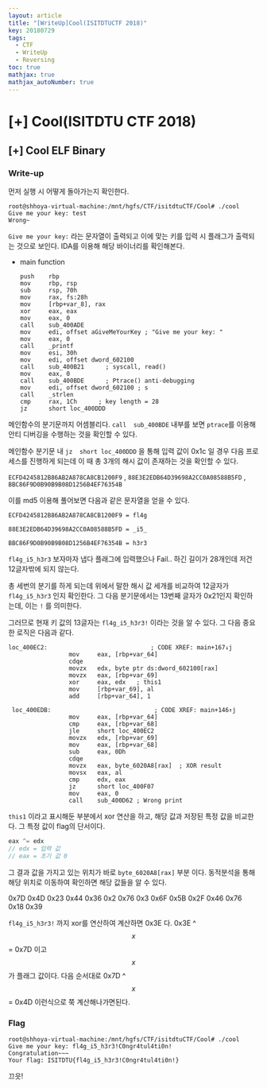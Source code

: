 ```yaml
---
layout: article
title: "[WriteUp]Cool(ISITDTUCTF 2018)"
key: 20180729
tags:
  - CTF
  - WriteUp
  - Reversing
toc: true
mathjax: true
mathjax_autoNumber: true
---
```


# [+] Cool(ISITDTU CTF 2018)

<!--more-->

## [+] Cool ELF Binary

### Write-up

먼저 실행 시  어떻게 돌아가는지 확인한다.

```
root@shhoya-virtual-machine:/mnt/hgfs/CTF/isitdtuCTF/Cool# ./cool
Give me your key: test
Wrong~
```

`Give me your key:` 라는 문자열이 출력되고 이에 맞는 키를 입력 시 플래그가 출력되는 것으로 보인다.
IDA를 이용해 해당 바이너리를 확인해본다.

- main function

  ```assembly
  push    rbp
  mov     rbp, rsp
  sub     rsp, 70h
  mov     rax, fs:28h
  mov     [rbp+var_8], rax
  xor     eax, eax
  mov     eax, 0
  call    sub_400ADE
  mov     edi, offset aGiveMeYourKey ; "Give me your key: "
  mov     eax, 0
  call    _printf
  mov     esi, 30h
  mov     edi, offset dword_602100
  call    sub_400B21      ; syscall, read()
  mov     eax, 0
  call    sub_400BDE      ; Ptrace() anti-debugging
  mov     edi, offset dword_602100 ; s
  call    _strlen
  cmp     rax, 1Ch		; key length = 28
  jz      short loc_400DDD
  ```

메인함수의 분기문까지 어셈블리다. `call  sub_400BDE` 내부를 보면 `ptrace`를 이용해 안티 디버깅을 수행하는 것을 확인할 수 있다.

메인함수 분기문 내 `jz	short loc_400DDD` 을 통해 입력 값이 0x1c 일 경우 다음 프로세스를 진행하게 되는데 이 때 총 3개의 해시 값이 존재하는 것을 확인할 수 있다.

`ECFD4245812B86AB2A878CA8CB1200F9` , `88E3E2EDB64D39698A2CC0A08588B5FD` , `BBC86F9D0B90B9B08D1256B4EF76354B` 

이를 md5 이용해 풀어보면 다음과 같은 문자열을 얻을 수 있다.

`ECFD4245812B86AB2A878CA8CB1200F9 = fl4g` 

`88E3E2EDB64D39698A2CC0A08588B5FD = _i5_`

`BBC86F9D0B90B9B08D1256B4EF76354B = h3r3`

`fl4g_i5_h3r3` 보자마자 냅다 플래그에 입력했으나 Fail.. 하긴 길이가 28개인데 저건 12글자밖에 되지 않는다.

총 세번의 분기를 하게 되는데 위에서 말한 해시 값 세개를 비교하여 12글자가 `fl4g_i5_h3r3` 인지 확인한다. 그 다음 분기문에서는 13번째 글자가 0x21인지 확인하는데, 이는 `!` 를 의미한다. 

그러므로 현재 키 값의 13글자는 `fl4g_i5_h3r3!` 이라는 것을 알 수 있다.
그 다음 중요한 로직은 다음과 같다.

```assembly
loc_400EC2:                             ; CODE XREF: main+167↓j
                 mov     eax, [rbp+var_64]
                 cdqe
                 movzx   edx, byte ptr ds:dword_602100[rax]
                 movzx   eax, [rbp+var_69]
                 xor     eax, edx	; this1
                 mov     [rbp+var_69], al
                 add     [rbp+var_64], 1

 loc_400EDB:                             ; CODE XREF: main+146↑j
                 mov     eax, [rbp+var_64]
                 cmp     eax, [rbp+var_68]
                 jle     short loc_400EC2
                 movzx   edx, [rbp+var_69]
                 mov     eax, [rbp+var_68]
                 sub     eax, 0Dh
                 cdqe
                 movzx   eax, byte_6020A8[rax]	; XOR result
                 movsx   eax, al
                 cmp     edx, eax
                 jz      short loc_400F07
                 mov     eax, 0
                 call    sub_400D62	; Wrong print
```

`this1` 이라고 표시해둔 부분에서 xor 연산을 하고, 해당 값과 저장된 특정 값을 비교한다. 그 특정 값이 flag의 단서이다.

``` c
eax ^= edx
// edx = 입력 값
// eax = 초기 값 0
```

그 결과 값을 가지고 있는 위치가 바로  `byte_6020A8[rax]` 부분 이다.
동적분석을 통해 해당 위치로 이동하여 확인하면 해당 값들을 알 수 있다.

0x7D 0x4D 0x23 0x44 0x36 0x2 0x76 0x3 0x6F 0x5B 0x2F 0x46 0x76 0x18 0x39

`fl4g_i5_h3r3!` 까지 xor를 연산하여 계산하면 0x3E 다. 0x3E ^ $$x$$ = 0x7D 이고 $$x$$가 플래그 값이다.
다음 순서대로 0x7D ^ $$x$$ = 0x4D 이런식으로 쭉 계산해나가면된다.



### Flag

```
root@shhoya-virtual-machine:/mnt/hgfs/CTF/isitdtuCTF/Cool# ./cool
Give me your key: fl4g_i5_h3r3!C0ngr4tul4ti0n!
Congratulation~~~
Your flag: ISITDTU{fl4g_i5_h3r3!C0ngr4tul4ti0n!}
```

끄읏!



